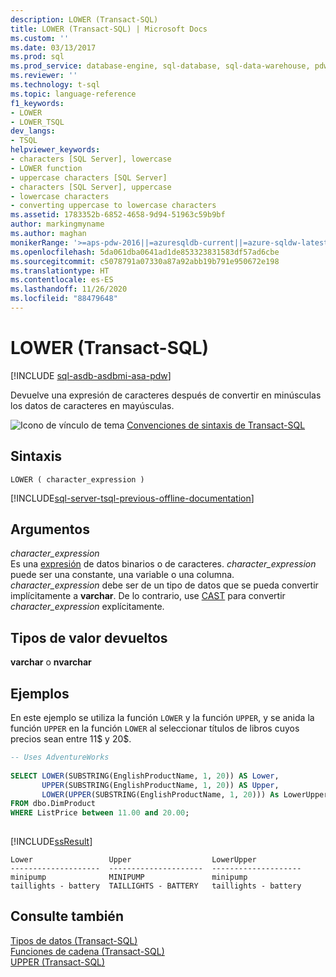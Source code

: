 ```yaml
---
description: LOWER (Transact-SQL)
title: LOWER (Transact-SQL) | Microsoft Docs
ms.custom: ''
ms.date: 03/13/2017
ms.prod: sql
ms.prod_service: database-engine, sql-database, sql-data-warehouse, pdw
ms.reviewer: ''
ms.technology: t-sql
ms.topic: language-reference
f1_keywords:
- LOWER
- LOWER_TSQL
dev_langs:
- TSQL
helpviewer_keywords:
- characters [SQL Server], lowercase
- LOWER function
- uppercase characters [SQL Server]
- characters [SQL Server], uppercase
- lowercase characters
- converting uppercase to lowercase characters
ms.assetid: 1783352b-6852-4658-9d94-51963c59b9bf
author: markingmyname
ms.author: maghan
monikerRange: '>=aps-pdw-2016||=azuresqldb-current||=azure-sqldw-latest||>=sql-server-2016||=sqlallproducts-allversions||>=sql-server-linux-2017||=azuresqldb-mi-current'
ms.openlocfilehash: 5da061dba0641ad1de853323831583df57ad6cbe
ms.sourcegitcommit: c5078791a07330a87a92abb19b791e950672e198
ms.translationtype: HT
ms.contentlocale: es-ES
ms.lasthandoff: 11/26/2020
ms.locfileid: "88479648"
---
```

# <a name="lower-transact-sql"></a>LOWER (Transact-SQL)
[!INCLUDE [sql-asdb-asdbmi-asa-pdw](../../includes/applies-to-version/sql-asdb-asdbmi-asa-pdw.md)]

  Devuelve una expresión de caracteres después de convertir en minúsculas los datos de caracteres en mayúsculas.  
  
 ![Icono de vínculo de tema](../../database-engine/configure-windows/media/topic-link.gif "Icono de vínculo de tema") [Convenciones de sintaxis de Transact-SQL](../../t-sql/language-elements/transact-sql-syntax-conventions-transact-sql.md)  
  
## <a name="syntax"></a>Sintaxis  
  
```syntaxsql  
LOWER ( character_expression )  
```  
  
[!INCLUDE[sql-server-tsql-previous-offline-documentation](../../includes/sql-server-tsql-previous-offline-documentation.md)]

## <a name="arguments"></a>Argumentos
 *character_expression*  
 Es una [expresión](../../t-sql/language-elements/expressions-transact-sql.md) de datos binarios o de caracteres. *character_expression* puede ser una constante, una variable o una columna. *character_expression* debe ser de un tipo de datos que se pueda convertir implícitamente a **varchar**. De lo contrario, use [CAST](../../t-sql/functions/cast-and-convert-transact-sql.md) para convertir *character_expression* explícitamente.  
  
## <a name="return-types"></a>Tipos de valor devueltos  
 **varchar** o **nvarchar**  
  
## <a name="examples"></a>Ejemplos  
 En este ejemplo se utiliza la función `LOWER` y la función `UPPER`, y se anida la función `UPPER` en la función `LOWER` al seleccionar títulos de libros cuyos precios sean entre 11$ y 20$.  
  
```sql  
-- Uses AdventureWorks  
  
SELECT LOWER(SUBSTRING(EnglishProductName, 1, 20)) AS Lower,   
       UPPER(SUBSTRING(EnglishProductName, 1, 20)) AS Upper,   
       LOWER(UPPER(SUBSTRING(EnglishProductName, 1, 20))) As LowerUpper  
FROM dbo.DimProduct  
WHERE ListPrice between 11.00 and 20.00;  
  
```  
  
 [!INCLUDE[ssResult](../../includes/ssresult-md.md)]  
  
 ```
Lower                 Upper                  LowerUpper  
--------------------  ---------------------  --------------------  
minipump              MINIPUMP               minipump  
taillights - battery  TAILLIGHTS - BATTERY   taillights - battery
```  
  
## <a name="see-also"></a>Consulte también  
 [Tipos de datos &#40;Transact-SQL&#41;](../../t-sql/data-types/data-types-transact-sql.md)   
 [Funciones de cadena &#40;Transact-SQL&#41;](../../t-sql/functions/string-functions-transact-sql.md)  
 [UPPER &#40;Transact-SQL&#41;](../../t-sql/functions/upper-transact-sql.md)  
  
  

